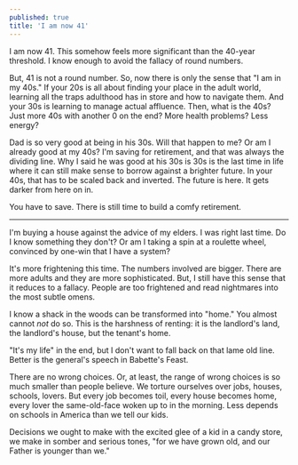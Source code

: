 ```yaml
---
published: true
title: 'I am now 41'
---
```


I am now 41. This somehow feels more significant than the 40-year threshold. I know enough to avoid the fallacy of round numbers.

<!-- more -->

But, 41 is not a round number. So, now there is only the sense that "I am in my 40s." If your 20s is all about finding your place in the adult world, learning all the traps adulthood has in store and how to navigate them. And your 30s is learning to manage actual affluence. Then, what is the 40s? Just more 40s with another 0 on the end? More health problems? Less energy?

Dad is so very good at being in his 30s. Will that happen to me? Or am I already good at my 40s? I'm saving for retirement, and that was always the dividing line. Why I said he was good at his 30s is 30s is the last time in life where it can still make sense to borrow against a brighter future. In your 40s, that has to be scaled back and inverted. The future is here. It gets darker from here on in.

You have to save. There is still time to build a comfy retirement. 

---

I'm buying a house against the advice of my elders. I was right last time. Do I know something they don't? Or am I taking a spin at a roulette wheel, convinced by one-win that I have a system? 

It's more frightening this time. The numbers involved are bigger. There are more adults and they are more sophisticated. But, I still have this sense that it reduces to a fallacy. People are too frightened and read nightmares into the most subtle omens. 

I know a shack in the woods can be transformed into "home." You almost cannot _not_ do so. This is the harshness of renting: it is the landlord's land, the landlord's house, but the tenant's home. 

"It's my life" in the end, but I don't want to fall back on that lame old line. Better is the general's speech in Babette's Feast. 

There are no wrong choices. Or, at least, the range of wrong choices is so much smaller than people believe. We torture ourselves over jobs, houses, schools, lovers. But every job becomes toil, every house becomes home, every lover the same-old-face woken up to in the morning. Less depends on schools in America than we tell our kids. 

Decisions we ought to make with the excited glee of a kid in a candy store, we make in somber and serious tones, "for we have grown old, and our Father is younger than we."

